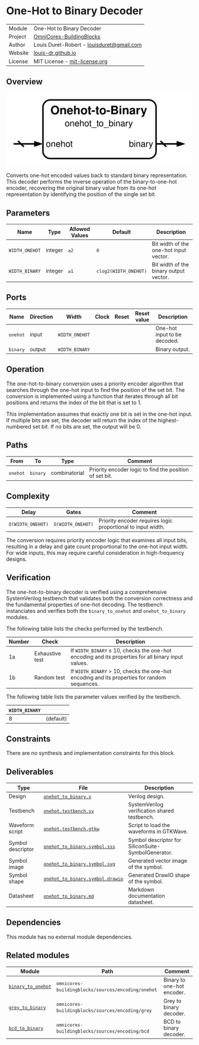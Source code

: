 # One-Hot to Binary Decoder

|         |                                                                                  |
| ------- | -------------------------------------------------------------------------------- |
| Module  | One-Hot to Binary Decoder                                                        |
| Project | [OmniCores-BuildingBlocks](https://github.com/Louis-DR/OmniCores-BuildingBlocks) |
| Author  | Louis Duret-Robert - [louisduret@gmail.com](mailto:louisduret@gmail.com)         |
| Website | [louis-dr.github.io](https://louis-dr.github.io)                                 |
| License | MIT License - [mit-license.org](https://mit-license.org)                         |

## Overview

![onehot_to_binary](onehot_to_binary.symbol.svg)

Converts one-hot encoded values back to standard binary representation. This decoder performs the inverse operation of the binary-to-one-hot encoder, recovering the original binary value from its one-hot representation by identifying the position of the single set bit.

## Parameters

| Name           | Type    | Allowed Values | Default               | Description                            |
| -------------- | ------- | -------------- | --------------------- | -------------------------------------- |
| `WIDTH_ONEHOT` | integer | `≥2`           | `8`                   | Bit width of the one-hot input vector. |
| `WIDTH_BINARY` | integer | `≥1`           | `clog2(WIDTH_ONEHOT)` | Bit width of the binary output vector. |

## Ports

| Name     | Direction | Width          | Clock | Reset | Reset value | Description                  |
| -------- | --------- | -------------- | ----- | ----- | ----------- | ---------------------------- |
| `onehot` | input     | `WIDTH_ONEHOT` |       |       |             | One-hot input to be decoded. |
| `binary` | output    | `WIDTH_BINARY` |       |       |             | Binary output.               |

## Operation

The one-hot-to-binary conversion uses a priority encoder algorithm that searches through the one-hot input to find the position of the set bit. The conversion is implemented using a function that iterates through all bit positions and returns the index of the bit that is set to 1.

This implementation assumes that exactly one bit is set in the one-hot input. If multiple bits are set, the decoder will return the index of the highest-numbered set bit. If no bits are set, the output will be 0.

## Paths

| From     | To       | Type          | Comment                                                 |
| -------- | -------- | ------------- | ------------------------------------------------------- |
| `onehot` | `binary` | combinatorial | Priority encoder logic to find the position of set bit. |

## Complexity

| Delay             | Gates             | Comment                                                      |
| ----------------- | ----------------- | ------------------------------------------------------------ |
| `O(WIDTH_ONEHOT)` | `O(WIDTH_ONEHOT)` | Priority encoder requires logic proportional to input width. |

The conversion requires priority encoder logic that examines all input bits, resulting in a delay and gate count proportional to the one-hot input width. For wide inputs, this may require careful consideration in high-frequency designs.

## Verification

The one-hot-to-binary decoder is verified using a comprehensive SystemVerilog testbench that validates both the conversion correctness and the fundamental properties of one-hot decoding. The testbench instanciates and verifies both the `binary_to_onehot` and `onehot_to_binary` modules.

The following table lists the checks performed by the testbench.

| Number | Check           | Description                                                                                         |
| ------ | --------------- | --------------------------------------------------------------------------------------------------- |
| 1a     | Exhaustive test | If `WIDTH_BINARY` ≤ 10, checks the one-hot encoding and its properties for all binary input values. |
| 1b     | Random test     | If `WIDTH_BINARY` > 10, checks the one-hot encoding and its properties for random sequences.        |

The following table lists the parameter values verified by the testbench.

| `WIDTH_BINARY` |           |
| -------------- | --------- |
| 8              | (default) |

## Constraints

There are no synthesis and implementation constraints for this block.

## Deliverables

| Type              | File                                                               | Description                                         |
| ----------------- | ------------------------------------------------------------------ | --------------------------------------------------- |
| Design            | [`onehot_to_binary.v`](onehot_to_binary.v)                         | Verilog design.                                     |
| Testbench         | [`onehot.testbench.sv`](onehot.testbench.sv)                       | SystemVerilog verification shared testbench.        |
| Waveform script   | [`onehot.testbench.gtkw`](onehot.testbench.gtkw)                   | Script to load the waveforms in GTKWave.            |
| Symbol descriptor | [`onehot_to_binary.symbol.sss`](onehot_to_binary.symbol.sss)       | Symbol descriptor for SiliconSuite-SymbolGenerator. |
| Symbol image      | [`onehot_to_binary.symbol.svg`](onehot_to_binary.symbol.svg)       | Generated vector image of the symbol.               |
| Symbol shape      | [`onehot_to_binary.symbol.drawio`](onehot_to_binary.symbol.drawio) | Generated DrawIO shape of the symbol.               |
| Datasheet         | [`onehot_to_binary.md`](onehot_to_binary.md)                       | Markdown documentation datasheet.                   |

## Dependencies

This module has no external module dependencies.

## Related modules

| Module                                        | Path                                               | Comment                    |
| --------------------------------------------- | -------------------------------------------------- | -------------------------- |
| [`binary_to_onehot`](binary_to_onehot.md)     | `omnicores-buildingblocks/sources/encoding/onehot` | Binary to one-hot encoder. |
| [`grey_to_binary`](../grey/grey_to_binary.md) | `omnicores-buildingblocks/sources/encoding/grey`   | Grey to binary decoder.    |
| [`bcd_to_binary`](bcd_to_binary.md)           | `omnicores-buildingblocks/sources/encoding/bcd`    | BCD to binary decoder.     |
